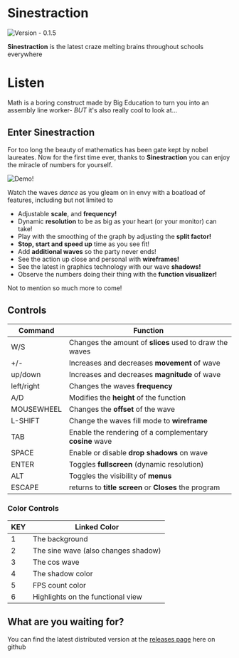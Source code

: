 # Sinestraction
![Version - 0.1.5](https://img.shields.io/badge/Version-0.1.5-9F2B68?style=for-the-badge)

**Sinestraction** is the latest craze melting brains throughout schools everywhere

# Listen
Math is a boring construct made by Big Education to turn you into an assembly line worker- *BUT* it's also really cool to look at...

## Enter Sinestraction

For too long the beauty of mathematics has been gate kept by nobel laureates. Now for the first time ever, thanks to **Sinestraction** you can enjoy the miracle of numbers for yourself.

![Demo!](https://media.giphy.com/media/MDDlbpnA3mSVbRhybS/giphy.gif)

Watch the waves *dance* as you gleam on in envy with a boatload of features, including but not limited to

 - Adjustable **scale**, and **frequency!**
 - Dynamic **resolution** to be as big as your heart (or your monitor) can take!
 - Play with the smoothing of the graph by adjusting the **split factor!**
 - **Stop, start and speed up** time as you see fit!
 - Add **additional waves** so the party never ends!
 - See the action up close and personal with **wireframes!**
 - See the latest in graphics technology with our wave **shadows!**
 - Observe the numbers doing their thing with the **function visualizer!**

 Not to mention so much more to come!

## Controls
|Command|Function|
|--|--|
|W/S| Changes the amount of **slices** used to draw the waves
|+/-| Increases and decreases **movement** of wave|
| up/down | Increases and decreases **magnitude** of wave|
|left/right| Changes the waves **frequency**|
|A/D| Modifies the **height** of the function|
|MOUSEWHEEL| Changes the **offset** of the wave |
|L-SHIFT| Change the waves fill mode to **wireframe**|
|TAB| Enable the rendering of a complementary **cosine** wave|
|SPACE| Enable or disable **drop shadows** on wave|
|ENTER| Toggles **fullscreen** (dynamic resolution)|
|ALT| Toggles the visibility of **menus**|
|ESCAPE| returns to **title screen** or **Closes** the program|

### Color Controls
|KEY|Linked Color|
|--|--|
|1| The background |
|2| The sine wave (also changes shadow)|
|3| The cos wave |
|4| The shadow color |
|5| FPS count color |
|6| Highlights on the functional view |

## What are you waiting for?

You can find the latest distributed version at the [releases page](https://github.com/Puzzelism/sinestraction/releases) here on github
